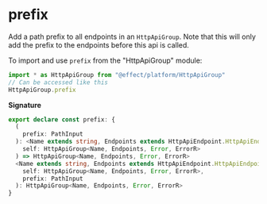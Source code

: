 # prefix

Add a path prefix to all endpoints in an `HttpApiGroup`. Note that this will only
add the prefix to the endpoints before this api is called.

To import and use `prefix` from the "HttpApiGroup" module:

```ts
import * as HttpApiGroup from "@effect/platform/HttpApiGroup"
// Can be accessed like this
HttpApiGroup.prefix
```

**Signature**

```ts
export declare const prefix: {
  (
    prefix: PathInput
  ): <Name extends string, Endpoints extends HttpApiEndpoint.HttpApiEndpoint.All, Error, ErrorR>(
    self: HttpApiGroup<Name, Endpoints, Error, ErrorR>
  ) => HttpApiGroup<Name, Endpoints, Error, ErrorR>
  <Name extends string, Endpoints extends HttpApiEndpoint.HttpApiEndpoint.All, Error, ErrorR>(
    self: HttpApiGroup<Name, Endpoints, Error, ErrorR>,
    prefix: PathInput
  ): HttpApiGroup<Name, Endpoints, Error, ErrorR>
}
```
